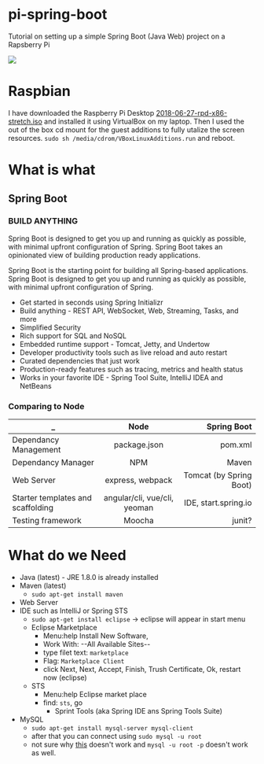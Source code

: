 # pi-spring-boot
Tutorial on setting up a simple Spring Boot (Java Web) project on a Rapsberry Pi

<img src="http://yuml.me/diagram/scruffy/class/
[User|username;password|authenticate()]-[Employee|enterpriseId]
" >

# Raspbian
I have downloaded the Raspberry Pi Desktop [2018-06-27-rpd-x86-stretch.iso](http://downloads.raspberrypi.org/rpd_x86/images/) and installed it using VirtualBox on my laptop. Then I used the out of the box cd mount for the guest additions to fully utalize the screen resources. `sudo sh /media/cdrom/VBoxLinuxAdditions.run` and reboot.

# What is what

## Spring Boot

### BUILD ANYTHING

Spring Boot is designed to get you up and running as quickly as possible, with minimal upfront configuration of Spring. Spring Boot takes an opinionated view of building production ready applications.

Spring Boot is the starting point for building all Spring-based applications. Spring Boot is designed to get you up and running as quickly as possible, with minimal upfront configuration of Spring.

- Get started in seconds using Spring Initializr
- Build anything - REST API, WebSocket, Web, Streaming, Tasks, and more
- Simplified Security
- Rich support for SQL and NoSQL
- Embedded runtime support - Tomcat, Jetty, and Undertow
- Developer productivity tools such as live reload and auto restart
- Curated dependencies that just work
- Production-ready features such as tracing, metrics and health status
- Works in your favorite IDE - Spring Tool Suite, IntelliJ IDEA and NetBeans

### Comparing to Node

| _        | Node           | Spring Boot  |
| ------------- |:-------------:| -----:|
| Dependancy Management     | package.json | pom.xml |
| Dependancy Manager      | NPM      |   Maven |
| Web Server      | express, webpack      |   Tomcat (by Spring Boot) |
| Starter templates and scaffolding     | angular/cli, vue/cli, yeoman     |   IDE, start.spring.io |
| Testing framework | Moocha | junit? |

# What do we Need
- Java (latest) - JRE 1.8.0 is already installed
- Maven (latest)
  - `sudo apt-get install maven`
- Web Server
- IDE such as IntelliJ or Spring STS
  - `sudo apt-get install eclipse` -> eclipse will appear in start menu
  - Eclipse Marketplace
    - Menu:help Install New Software, 
    - Work With: --All Available Sites--
    - type filet text: `marketplace`
    - Flag: `Marketplace Client`
    - click Next, Next, Accept, Finish, Trush Certificate, Ok, restart now (eclipse)
  - STS
    - Menu:help Eclipse market place
    - find: `sts`, go
      - Sprint Tools (aka Spring IDE ans Spring Tools Suite)
- MySQL
  - `sudo apt-get install mysql-server mysql-client`
  - after that you can connect using `sudo mysql -u root`
  - not sure why [this](https://stackoverflow.com/questions/10895163/how-to-find-out-the-mysql-root-password) doesn't work and `mysql -u root -p` doesn't work as well.
